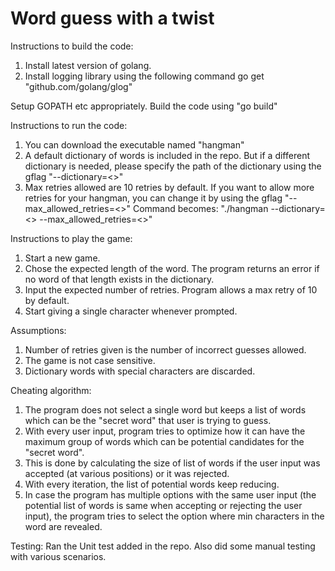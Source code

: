 # Word guess with a twist

Instructions to build the code:
1. Install latest version of golang.
2. Install logging library using the following command 
go get "github.com/golang/glog"

Setup GOPATH etc appropriately.
Build the code using "go build"

Instructions to run the code:
1. You can download the executable named "hangman"
2. A default dictionary of words is included in the repo. But if a different dictionary is needed, please specify the path of the dictionary using the gflag "--dictionary=<>"
3. Max retries allowed are 10 retries by default. If you want to allow more retries for your hangman, you can change it by using the gflag "--max_allowed_retries=<>"
Command becomes: "./hangman --dictionary=<> --max_allowed_retries=<>"

Instructions to play the game:
1. Start a new game.
2. Chose the expected length of the word. The program returns an error if no word of that length exists in the dictionary.
3. Input the expected number of retries. Program allows a max retry of 10 by default.
4. Start giving a single character whenever prompted.

Assumptions:
1. Number of retries given is the number of incorrect guesses allowed.
2. The game is not case sensitive.
3. Dictionary words with special characters are discarded.

Cheating algorithm:
1. The program does not select a single word but keeps a list of words which can be the "secret word" that user is trying to guess.
2. With every user input, program tries to optimize how it can have the maximum group of words which can be potential candidates for the "secret word".
3. This is done by calculating the size of list of words if the user input was accepted (at various positions) or it was rejected.
4. With every iteration, the list of potential words keep reducing.
5. In case the program has multiple options with the same user input (the potential list of words is same when accepting or rejecting the user input), the program tries to select the option where min characters in the word are revealed.

Testing:
Ran the Unit test added in the repo.
Also did some manual testing with various scenarios.
